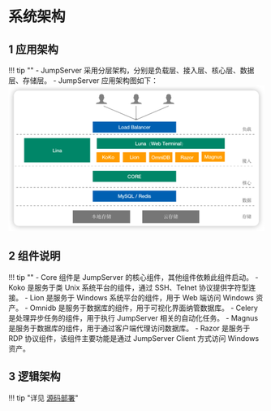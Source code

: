 # 系统架构
## 1 应用架构
!!! tip ""
    - JumpServer 采用分层架构，分别是负载层、接入层、核心层、数据层、存储层。
    - JumpServer 应用架构图如下：
![architecture_01](img/architecture_01.png)

## 2 组件说明
!!! tip ""
    - Core 组件是 JumpServer 的核心组件，其他组件依赖此组件启动。
    - Koko 是服务于类 Unix 系统平台的组件，通过 SSH、Telnet 协议提供字符型连接。
    - Lion 是服务于 Windows 系统平台的组件，用于 Web 端访问 Windows 资产。
    - Omnidb 是服务于数据库的组件，用于可视化界面纳管数据库。
    - Celery 是处理异步任务的组件，用于执行 JumpServer 相关的自动化任务。
    - Magnus 是服务于数据库的组件，用于通过客户端代理访问数据库。
    - Razor 是服务于 RDP 协议组件，该组件主要功能是通过 JumpServer Client 方式访问 Windows 资产。

## 3 逻辑架构
!!! tip "详见 [源码部署](installation/source_install/requirements.md)"